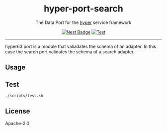 <h1 align="center">hyper-port-search</h1>
<p align="center">The Data Port for the <a href="https://hyper.io/">hyper</a>  service framework</p>
</p>
<p align="center">
  <a href="https://nest.land/package/hyper-port-search"><img src="https://nest.land/badge.svg" alt="Nest Badge" /></a>
  <a href="https://github.com/hyper63/hyper63/actions/workflows/test-port-search.yml"><img src="https://github.com/hyper63/hyper63/actions/workflows/test-port-search.yml/badge.svg" alt="Test" /></a>
</p>

---

hyper63 port is a module that valiadates the schema of an adapter. In this case the search port
validates the schema of a search adapter.

## Usage

## Test

```sh
./scripts/test.sh
```

## License

Apache-2.0
